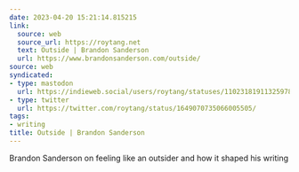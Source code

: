 ```yaml
---
date: 2023-04-20 15:21:14.815215
link:
  source: web
  source_url: https://roytang.net
  text: Outside | Brandon Sanderson
  url: https://www.brandonsanderson.com/outside/
source: web
syndicated:
- type: mastodon
  url: https://indieweb.social/users/roytang/statuses/110231819113259783
- type: twitter
  url: https://twitter.com/roytang/status/1649070735066005505/
tags:
- writing
title: Outside | Brandon Sanderson
---
```


Brandon Sanderson on feeling like an outsider and how it shaped his writing
